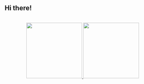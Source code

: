 ## Hi there!

<div align="center"><br>
    <a href="https://github.com/johnfercher">
        <img height="180em" src="https://github-readme-stats.vercel.app/api?username=Thibault-Van-Win&show_icons=true&theme=github_dark&include_all_commits=true&count_private=true"/>
        <img height="180em" src="https://github-readme-stats.vercel.app/api/top-langs/?username=Thibault-Van-Win&layout=compact&langs_count=8&theme=github_dark&include_all_commits=true&count_private=true"/>
    </a>
</div>

